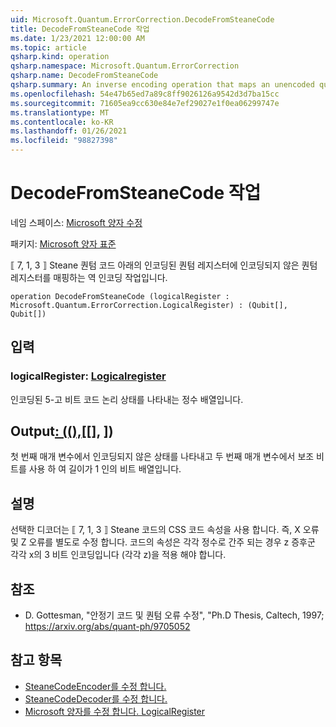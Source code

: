 ```yaml
---
uid: Microsoft.Quantum.ErrorCorrection.DecodeFromSteaneCode
title: DecodeFromSteaneCode 작업
ms.date: 1/23/2021 12:00:00 AM
ms.topic: article
qsharp.kind: operation
qsharp.namespace: Microsoft.Quantum.ErrorCorrection
qsharp.name: DecodeFromSteaneCode
qsharp.summary: An inverse encoding operation that maps an unencoded quantum register to an encoded quantum register under the ⟦7, 1, 3⟧ Steane quantum code.
ms.openlocfilehash: 54e47b65ed7a89c8ff9026126a9542d3d7ba15cc
ms.sourcegitcommit: 71605ea9cc630e84e7ef29027e1f0ea06299747e
ms.translationtype: MT
ms.contentlocale: ko-KR
ms.lasthandoff: 01/26/2021
ms.locfileid: "98827398"
---
```

# <a name="decodefromsteanecode-operation"></a>DecodeFromSteaneCode 작업

네임 스페이스: [Microsoft 양자 수정](xref:Microsoft.Quantum.ErrorCorrection)

패키지: [Microsoft 양자 표준](https://nuget.org/packages/Microsoft.Quantum.Standard)


⟦ 7, 1, 3 ⟧ Steane 퀀텀 코드 아래의 인코딩된 퀀텀 레지스터에 인코딩되지 않은 퀀텀 레지스터를 매핑하는 역 인코딩 작업입니다.

```qsharp
operation DecodeFromSteaneCode (logicalRegister : Microsoft.Quantum.ErrorCorrection.LogicalRegister) : (Qubit[], Qubit[])
```


## <a name="input"></a>입력

### <a name="logicalregister--logicalregister"></a>logicalRegister: [Logicalregister](xref:Microsoft.Quantum.ErrorCorrection.LogicalRegister)

인코딩된 5-고 비트 코드 논리 상태를 나타내는 정수 배열입니다.



## <a name="output--qubitqubit"></a>Output[: ((),](xref:microsoft.quantum.lang-ref.qubit)[[], [](xref:microsoft.quantum.lang-ref.qubit)])

첫 번째 매개 변수에서 인코딩되지 않은 상태를 나타내고 두 번째 매개 변수에서 보조 비트를 사용 하 여 길이가 1 인의 비트 배열입니다.

## <a name="remarks"></a>설명

선택한 디코더는 ⟦ 7, 1, 3 ⟧ Steane 코드의 CSS 코드 속성을 사용 합니다. 즉, X 오류 및 Z 오류를 별도로 수정 합니다. 코드의 속성은 각각 정수로 간주 되는 경우 z 증후군 각각 x의 3 비트 인코딩입니다 (각각 z)을 적용 해야 합니다.

## <a name="references"></a>참조

- D. Gottesman, "안정기 코드 및 퀀텀 오류 수정", "Ph.D Thesis, Caltech, 1997; https://arxiv.org/abs/quant-ph/9705052

## <a name="see-also"></a>참고 항목

- [SteaneCodeEncoder를 수정 합니다.](xref:Microsoft.Quantum.ErrorCorrection.SteaneCodeEncoder)
- [SteaneCodeDecoder를 수정 합니다.](xref:Microsoft.Quantum.ErrorCorrection.SteaneCodeDecoder)
- [Microsoft 양자를 수정 합니다. LogicalRegister](xref:Microsoft.Quantum.ErrorCorrection.LogicalRegister)